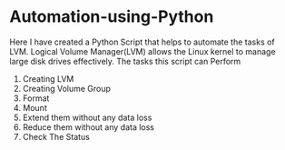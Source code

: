 # Automation-using-Python
Here I have created a Python Script that helps to automate the tasks of LVM. Logical Volume Manager(LVM) allows the Linux kernel to manage large disk drives effectively. 
The tasks this script can Perform
1) Creating LVM 
2) Creating Volume Group
3) Format 
4) Mount
5) Extend them without any data loss
6) Reduce them without any data loss
7) Check The Status
